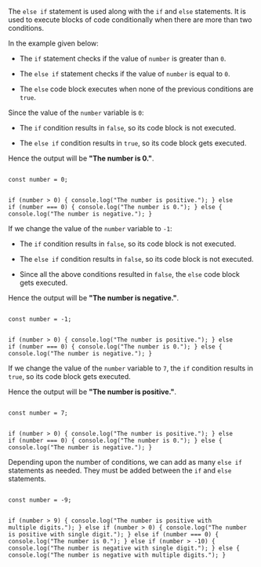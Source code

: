 The `else if` statement
is used along with the
`if` and `else` statements.
It is used to execute
blocks of code conditionally
when there are more than
two conditions.

In the example given below:

- The `if` statement checks
  if the value of `number`
  is greater than `0`.

- The `else if` statement checks
  if the value of `number`
  is equal to `0`.

- The `else` code block executes
  when none of the previous
  conditions are `true`.

Since the value of the `number` variable
is `0`:

- The `if` condition results
  in `false`, so its code block
  is not executed.

- The `else if` condition results
  in `true`, so its code block
  gets executed.

Hence the output will be **"The number is 0."**.

<codeblock language="javascript" type="lesson">
<code>
const number = 0;

if (number > 0) {
  console.log("The number is positive.");
} else if (number === 0) {
  console.log("The number is 0.");
} else {
  console.log("The number is negative.");
}
</code>
</codeblock>

If we change the value of the `number` variable
to `-1`:

- The `if` condition results
  in `false`, so its code block
  is not executed.

- The `else if` condition results
  in `false`, so its code block
  is not executed.

- Since all the above conditions
  resulted in `false`,
  the `else` code block gets executed.

Hence the output will be **"The number is negative."**.

<codeblock language="javascript" type="lesson">
<code>
const number = -1;

if (number > 0) {
  console.log("The number is positive.");
} else if (number === 0) {
  console.log("The number is 0.");
} else {
  console.log("The number is negative.");
}
</code>
</codeblock>

If we change the value of the
`number` variable to `7`,
the `if` condition results in `true`,
so its code block gets executed.

Hence the output will be **"The number is positive."**.

<codeblock language="javascript" type="lesson">
<code>
const number = 7;

if (number > 0) {
  console.log("The number is positive.");
} else if (number === 0) {
  console.log("The number is 0.");
} else {
  console.log("The number is negative.");
}
</code>
</codeblock>

Depending upon the number of conditions,
we can add as many `else if`
statements as needed.
They must be added between the `if`
and `else` statements.

<codeblock language="javascript" type="lesson">
<code>
const number = -9;

if (number > 9) {
  console.log("The number is positive with multiple digits.");
} else if (number > 0) {
  console.log("The number is positive with single digit.");
} else if (number === 0) {
  console.log("The number is 0.");
} else if (number > -10) {
  console.log("The number is negative with single digit.");
} else {
  console.log("The number is negative with multiple digits.");
}
</code>
</codeblock>